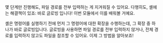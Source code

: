 몇 단계만 진행해도, 파일 경로를 전부 입력하는 게 지겨워질 수 있어요. 
다행히도, 셸에는 해결책이 있죠: 바로 글로빙 입니다! 
이번 모듈에서 이를 배워볼 거예요.

셸은 명령어를 실행하기 전에 먼저 그 명령어에 대한 확장을 수행하는데, 그 확장 중 하나가 바로 글로빙입니다. 
글로빙을 사용하면 파일 경로를 전부 입력하지 않거나, 전체 경로를 입력하지 않고도 파일을 참조할 수 있어요. 
이제 그 방법을 알아보죠!
